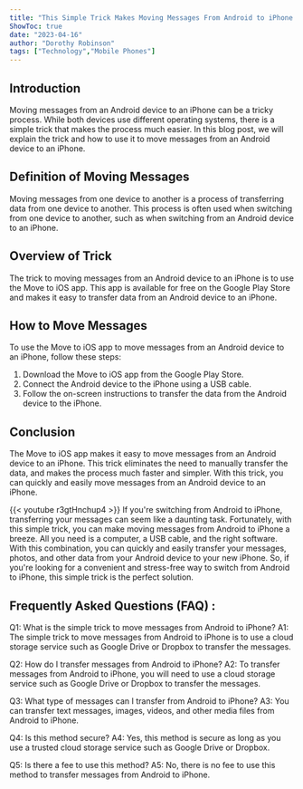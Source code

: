 ```yaml
---
title: "This Simple Trick Makes Moving Messages From Android to iPhone a Breeze!"
ShowToc: true 
date: "2023-04-16"
author: "Dorothy Robinson" 
tags: ["Technology","Mobile Phones"]
---
```

## Introduction

Moving messages from an Android device to an iPhone can be a tricky process. While both devices use different operating systems, there is a simple trick that makes the process much easier. In this blog post, we will explain the trick and how to use it to move messages from an Android device to an iPhone. 

## Definition of Moving Messages

Moving messages from one device to another is a process of transferring data from one device to another. This process is often used when switching from one device to another, such as when switching from an Android device to an iPhone. 

## Overview of Trick

The trick to moving messages from an Android device to an iPhone is to use the Move to iOS app. This app is available for free on the Google Play Store and makes it easy to transfer data from an Android device to an iPhone. 

## How to Move Messages

To use the Move to iOS app to move messages from an Android device to an iPhone, follow these steps: 

1. Download the Move to iOS app from the Google Play Store. 
2. Connect the Android device to the iPhone using a USB cable. 
3. Follow the on-screen instructions to transfer the data from the Android device to the iPhone. 

## Conclusion

The Move to iOS app makes it easy to move messages from an Android device to an iPhone. This trick eliminates the need to manually transfer the data, and makes the process much faster and simpler. With this trick, you can quickly and easily move messages from an Android device to an iPhone.

{{< youtube r3gtHnchup4 >}} 
If you're switching from Android to iPhone, transferring your messages can seem like a daunting task. Fortunately, with this simple trick, you can make moving messages from Android to iPhone a breeze. All you need is a computer, a USB cable, and the right software. With this combination, you can quickly and easily transfer your messages, photos, and other data from your Android device to your new iPhone. So, if you're looking for a convenient and stress-free way to switch from Android to iPhone, this simple trick is the perfect solution.

## Frequently Asked Questions (FAQ) :
Q1: What is the simple trick to move messages from Android to iPhone?
A1: The simple trick to move messages from Android to iPhone is to use a cloud storage service such as Google Drive or Dropbox to transfer the messages. 

Q2: How do I transfer messages from Android to iPhone?
A2: To transfer messages from Android to iPhone, you will need to use a cloud storage service such as Google Drive or Dropbox to transfer the messages. 

Q3: What type of messages can I transfer from Android to iPhone?
A3: You can transfer text messages, images, videos, and other media files from Android to iPhone. 

Q4: Is this method secure?
A4: Yes, this method is secure as long as you use a trusted cloud storage service such as Google Drive or Dropbox. 

Q5: Is there a fee to use this method?
A5: No, there is no fee to use this method to transfer messages from Android to iPhone.


